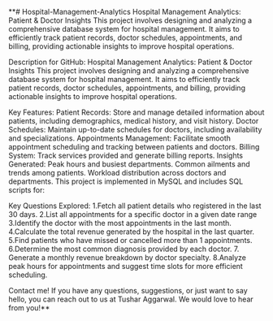 **# Hospital-Management-Analytics
Hospital Management Analytics: Patient &amp; Doctor Insights This project involves designing and analyzing a comprehensive database system for hospital management. It aims to efficiently track patient records, doctor schedules, appointments, and billing, providing actionable insights to improve hospital operations.

Description for GitHub:
Hospital Management Analytics: Patient & Doctor Insights
This project involves designing and analyzing a comprehensive database system for hospital management. It aims to efficiently track patient records, doctor schedules, appointments, and billing, providing actionable insights to improve hospital operations.

Key Features:
Patient Records: Store and manage detailed information about patients, including demographics, medical history, and visit history.
Doctor Schedules: Maintain up-to-date schedules for doctors, including availability and specializations.
Appointments Management: Facilitate smooth appointment scheduling and tracking between patients and doctors.
Billing System: Track services provided and generate billing reports.
Insights Generated:
Peak hours and busiest departments.
Common ailments and trends among patients.
Workload distribution across doctors and departments.
This project is implemented in MySQL and includes SQL scripts for:

Key Questions Explored:
1.Fetch all patient details who registered in the last 30 days.
2.List all appointments for a specific doctor in a given date range
3.Identify the doctor with the most appointments in the last month.
4.Calculate the total revenue generated by the hospital in the last quarter.
5.Find patients who have missed or cancelled more than 1 appointments.
6.Determine the most common diagnosis provided by each doctor.
7. Generate a monthly revenue breakdown by doctor specialty.
8.Analyze peak hours for appointments and suggest time slots for more efficient scheduling.

Contact me!
If you have any questions, suggestions, or just want to say hello, you can reach out to us at Tushar Aggarwal. We would love to hear from you!**
